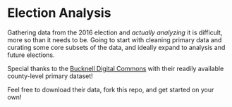 # Election Analysis

Gathering data from the 2016 election and _actually analyzing_ it is difficult, more so than it needs to be. Going to start with cleaning primary data and curating some core subsets of the data, and ideally expand to analysis and future elections.

Special thanks to the [Bucknell Digital Commons](https://digitalcommons.bucknell.edu/election_data/1/#attach_additional_files) with their readily available county-level primary dataset!

Feel free to download their data, fork this repo, and get started on your own!
